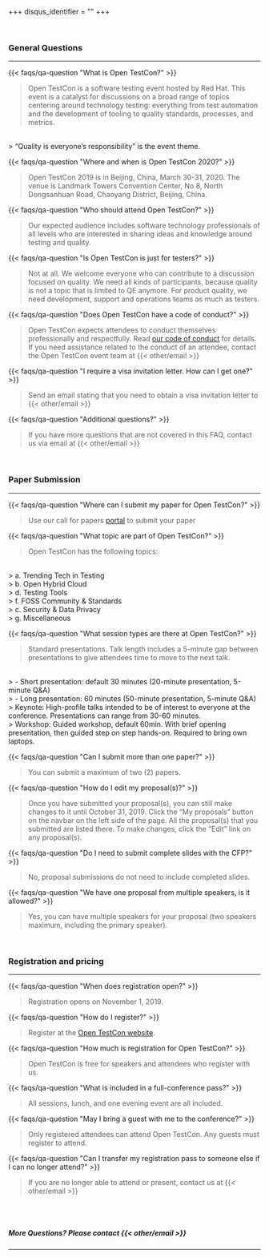 +++
disqus_identifier = ""
+++

<br>

<h3 class="rhTextBold">General Questions</h3>

---

{{< faqs/qa-question "What is Open TestCon?" >}}

> Open TestCon is a software testing event hosted by Red Hat. This event is a catalyst for discussions on a broad range of topics centering around technology testing: everything from test automation and the development of tooling to quality standards, processes, and metrics.
<br>
> “Quality is everyone’s responsibility” is the event theme.

{{< faqs/qa-question "Where and when is Open TestCon 2020?" >}}

> Open TestCon 2019 is in Beijing, China, March 30-31, 2020. The venue is Landmark Towers Convention Center, No 8, North Dongsanhuan Road, Chaoyang District, Beijing, China.

{{< faqs/qa-question "Who should attend Open TestCon?" >}}

> Our expected audience includes software technology professionals of all levels who are interested in sharing ideas and knowledge around testing and quality.

{{< faqs/qa-question "Is Open TestCon is just for testers?" >}}

> Not at all. We welcome everyone who can contribute to a discussion  focused on quality. We need all kinds of participants, because quality is not a topic that is limited to QE anymore. For product quality, we need development, support and operations teams as much as testers.

{{< faqs/qa-question "Does Open TestCon have a code of conduct?" >}}

> Open TestCon expects attendees to conduct themselves professionally and respectfully. Read [our code of conduct](https://opentestcon.org/updates/coc/) for details. If you need assistance related to the conduct of an attendee, contact the Open TestCon event team at {{< other/email >}}

{{< faqs/qa-question "I require a visa invitation letter. How can I get one?" >}}

> Send an email stating that you need to obtain a visa invitation letter to {{< other/email >}}

{{< faqs/qa-question "Additional questions?" >}}

> If you have more questions that are not covered in this FAQ, contact us via email at {{< other/email >}}

<br>

<h3 class="rhTextBold">Paper Submission</h3>

---

{{< faqs/qa-question "Where can I submit my paper for Open TestCon?" >}}

> Use our call for papers [portal](https://cfp.opentestcon.org) to submit your paper

{{< faqs/qa-question "What topic are part of Open TestCon?" >}}

> Open TestCon has the following topics:
<br>
> a. Trending Tech in Testing
<br>
> b. Open Hybrid Cloud
<br>
> d. Testing Tools
<br>
> f. FOSS Community & Standards
<br>
> c. Security & Data Privacy
<br>
> g. Miscellaneous

{{< faqs/qa-question "What session types are there at Open TestCon?" >}}

> Standard presentations. Talk length includes a 5-minute gap between presentations to give attendees time to move to the next talk.
<br>
> - Short presentation: default 30 minutes (20-minute presentation, 5-minute Q&A)
<br>
> - Long presentation: 60 minutes (50-minute presentation, 5-minute Q&A)
<br>
> Keynote: High-profile talks intended to be of interest to everyone at the conference. Presentations can range from 30-60 minutes.
<br>
> Workshop: Guided workshop, default 60min. With brief opening presentation, then guided step on step hands-on. Required to bring own laptops.

{{< faqs/qa-question "Can I submit more than one paper?" >}}

> You can submit a maximum of two (2) papers.

{{< faqs/qa-question "How do I edit my proposal(s)?" >}}

> Once you have submitted your proposal(s), you can still make changes to it until October 31, 2019. Click the “My proposals” button on the navbar on the left side of the page. All the proposal(s) that you submitted are listed there. To make changes, click the “Edit” link on any proposal(s).

{{< faqs/qa-question "Do I need to submit complete slides with the CFP?" >}}

> No, proposal submissions do not need to include completed slides.

{{< faqs/qa-question "We have one proposal from multiple speakers, is it allowed?" >}}

> Yes, you can have multiple speakers for your proposal (two speakers maximum, including the primary speaker).

<br>

<h3 class="rhTextBold">Registration and pricing</h3>

---

{{< faqs/qa-question "When does registration open?" >}}

> Registration opens on November 1, 2019.

{{< faqs/qa-question "How do I register?" >}}

> Register at the [Open TestCon website](https://opentestcon.org/).

{{< faqs/qa-question "How much is registration for Open TestCon?" >}}

> Open TestCon is free for speakers and attendees who register with us.

{{< faqs/qa-question "What is included in a full-conference pass?" >}}

> All sessions, lunch, and one evening event are all included.

{{< faqs/qa-question "May I bring a guest with me to the conference?" >}}

> Only registered attendees can attend Open TestCon. Any guests must register to attend.

{{< faqs/qa-question "Can I transfer my registration pass to someone else if I can no longer attend?" >}}

> If you are no longer able to attend or present, contact us at {{< other/email >}}

<br><br>

<h5 class="rhTextBold">More Questions? Please contact {{< other/email >}}</h5>

---
